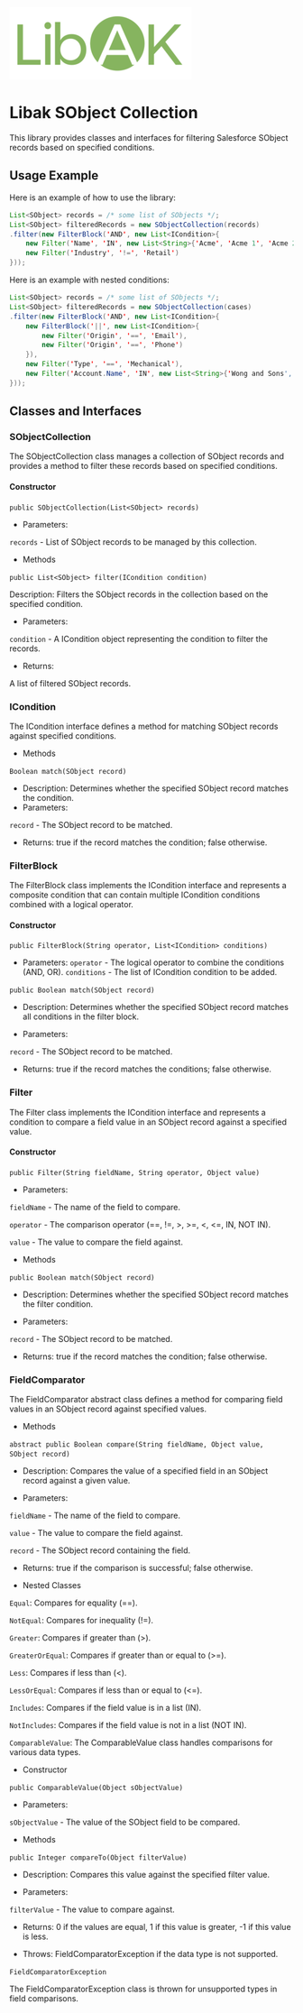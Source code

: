 ![LibAK logo](assets/small_logo.png)

# Libak SObject Collection

This library provides classes and interfaces for filtering Salesforce SObject records based on specified conditions.

## Usage Example

Here is an example of how to use the library:

```java
List<SObject> records = /* some list of SObjects */;
List<SObject> filteredRecords = new SObjectCollection(records)
.filter(new FilterBlock('AND', new List<ICondition>{
	new Filter('Name', 'IN', new List<String>{'Acme', 'Acme 1', 'Acme 2'}),
	new Filter('Industry', '!=', 'Retail')
}));
```

Here is an example with nested conditions:
```java
List<SObject> records = /* some list of SObjects */;
List<SObject> filteredRecords = new SObjectCollection(cases)
.filter(new FilterBlock('AND', new List<ICondition>{
	new FilterBlock('||', new List<ICondition>{
		new Filter('Origin', '==', 'Email'),
		new Filter('Origin', '==', 'Phone')
	}),
	new Filter('Type', '==', 'Mechanical'),
	new Filter('Account.Name', 'IN', new List<String>{'Wong and Sons','Lane and Sons'})
}));
```

## Classes and Interfaces

### SObjectCollection

The SObjectCollection class manages a collection of SObject records and provides a method to filter these records based on specified conditions.

#### Constructor
`public SObjectCollection(List<SObject> records)`

- Parameters:

`records` - List of SObject records to be managed by this collection.

- Methods

`public List<SObject> filter(ICondition condition)`

Description: Filters the SObject records in the collection based on the specified condition.

-  Parameters:

`condition` - A ICondition object representing the condition to filter the records.

- Returns: 

A list of filtered SObject records.

### ICondition

The ICondition interface defines a method for matching SObject records against specified conditions.

- Methods

`Boolean match(SObject record)`

- Description:
Determines whether the specified SObject record matches the condition.
- Parameters:

`record` - The SObject record to be matched.

- Returns: true if the record matches the condition; false otherwise.

### FilterBlock

The FilterBlock class implements the ICondition interface and represents a composite condition that can contain multiple ICondition conditions combined with a logical operator.

#### Constructor

`public FilterBlock(String operator, List<ICondition> conditions)`

- Parameters:
`operator` - The logical operator to combine the conditions (AND, OR).
`conditions` - The list of ICondition condition to be added.


`public Boolean match(SObject record)`

- Description: Determines whether the specified SObject record matches all conditions in the filter block.

- Parameters:

`record` - The SObject record to be matched.

- Returns: true if the record matches the conditions; false otherwise.

### Filter

The Filter class implements the ICondition interface and represents a condition to compare a field value in an SObject record against a specified value.

#### Constructor

`public Filter(String fieldName, String operator, Object value)`

- Parameters:

`fieldName` - The name of the field to compare.

`operator` - The comparison operator (==, !=, >, >=, <, <=, IN, NOT IN).

`value` - The value to compare the field against.

- Methods

`public Boolean match(SObject record)`

- Description: Determines whether the specified SObject record matches the filter condition.

- Parameters:

`record` - The SObject record to be matched.

- Returns: true if the record matches the condition; false otherwise.

### FieldComparator

The FieldComparator abstract class defines a method for comparing field values in an SObject record against specified values.

- Methods

`abstract public Boolean compare(String fieldName, Object value, SObject record)`

- Description: Compares the value of a specified field in an SObject record against a given value.

- Parameters:

`fieldName` - The name of the field to compare.

`value` - The value to compare the field against.

`record` - The SObject record containing the field.

- Returns: true if the comparison is successful; false otherwise.

- Nested Classes

`Equal`: Compares for equality (==).

`NotEqual`: Compares for inequality (!=).

`Greater`: Compares if greater than (>).

`GreaterOrEqual`: Compares if greater than or equal to (>=).

`Less`: Compares if less than (<).

`LessOrEqual`: Compares if less than or equal to (<=).

`Includes`: Compares if the field value is in a list (IN).

`NotIncludes`: Compares if the field value is not in a list (NOT IN).

`ComparableValue`: The ComparableValue class handles comparisons for various data types.

- Constructor

`public ComparableValue(Object sObjectValue)`

- Parameters:

`sObjectValue` - The value of the SObject field to be compared.

- Methods

`public Integer compareTo(Object filterValue)`

- Description: Compares this value against the specified filter value.

- Parameters:

`filterValue` - The value to compare against.

- Returns: 0 if the values are equal, 1 if this value is greater, -1 if this value is less.

- Throws: FieldComparatorException if the data type is not supported.

`FieldComparatorException`

The FieldComparatorException class is thrown for unsupported types in field comparisons.
